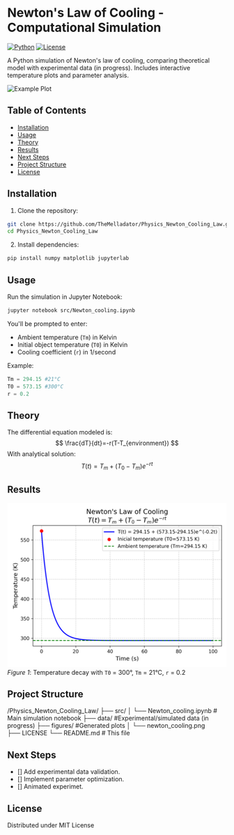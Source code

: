 # Newton's Law of Cooling - Computational Simulation

[![Python](https://img.shields.io/badge/Python-3.8%2B-blue)](https://www.python.org/)
[![License](https://img.shields.io/badge/License-MIT-green)](LICENSE)

A Python simulation of Newton's law of cooling, comparing theoretical model with experimental data (in progress). Includes interactive temperature plots and parameter analysis.

![Example Plot](figures/cooling_curve.png)

## Table of Contents
- [Installation](#installation)
- [Usage](#usage)
- [Theory](#theory)
- [Results](#results)
- [Next Steps](#nextspteps)
- [Project Structure](#project-structure)
- [License](#license)

## Installation
1. Clone the repository:
   
```bash
git clone https://github.com/TheMelladator/Physics_Newton_Cooling_Law.git
cd Physics_Newton_Cooling_Law
```

2. Install dependencies:
   
```bash
pip install numpy matplotlib jupyterlab
```

## Usage
Run the simulation in Jupyter Notebook:

```bash
jupyter notebook src/Newton_cooling.ipynb
```
    
You'll be prompted to enter:
- Ambient temperature (`Tm`) in Kelvin
- Initial object temperature (`T0`) in Kelvin
- Cooling coefficient (`r`) in 1/second
    
Example:

```python
Tm = 294.15 #21°C
T0 = 573.15 #300°C
r = 0.2
```

## Theory
The differential equation modeled is:
$$
\frac{dT}{dt}=-r(T-T_{environment})
$$
With analytical solution:
$$
T(t)=T_m+(T_0-T_m)e^{-rt}
$$

## Results
![Simulation Results](figures/newton_cooling.png)
*Figure 1*: Temperature decay with `T0` = 300°, `Tm` = 21°C, `r` = 0.2 

## Project Structure
/Physics_Newton_Cooling_Law/
├── src/
│   └── Newton_cooling.ipynb  # Main simulation notebook
├── data/                     #Experimental/simulated data (in progress)
├── figures/                  #Generated plots
│   └── newton_cooling.png     
├── LICENSE
└── README.md                 # This file

## Next Steps
- [] Add experimental data validation.
- [] Implement parameter optimization.
- [] Animated experimet.
  
## License
Distributed under MIT License